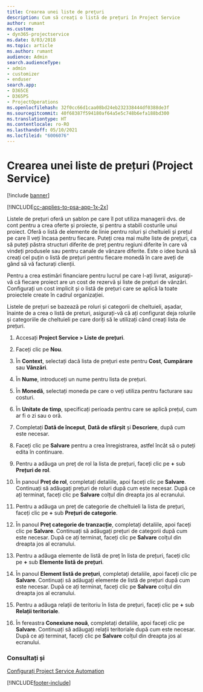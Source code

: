 ```yaml
---
title: Crearea unei liste de preţuri
description: Cum să creați o listă de prețuri în Project Service
author: rumant
ms.custom:
- dyn365-projectservice
ms.date: 8/03/2018
ms.topic: article
ms.author: rumant
audience: Admin
search.audienceType:
- admin
- customizer
- enduser
search.app:
- D365CE
- D365PS
- ProjectOperations
ms.openlocfilehash: 32f0cc66d1caa08bd24eb232338444df0388de3f
ms.sourcegitcommit: 40f68387f594180af64a5e5c748b6efa188bd300
ms.translationtype: HT
ms.contentlocale: ro-RO
ms.lasthandoff: 05/10/2021
ms.locfileid: "6006076"
---
```

# <a name="create-a-price-list-project-service"></a>Crearea unei liste de prețuri (Project Service)

[!include [banner](../includes/psa-now-project-operations.md)]

[!INCLUDE[cc-applies-to-psa-app-1x-2x](../includes/cc-applies-to-psa-app-1x-2x.md)]

Listele de prețuri oferă un șablon pe care îl pot utiliza managerii dvs. de cont pentru a crea oferte și proiecte, și pentru a stabili costurile unui proiect. Oferă o listă de elemente de linie pentru roluri și cheltuieli și prețul pe care îl veți încasa pentru fiecare. Puteți crea mai multe liste de prețuri, ca să puteți păstra structuri diferite de preț pentru regiuni diferite în care vă vindeți produsele sau pentru canale de vânzare diferite. Este o idee bună să creați cel puțin o listă de prețuri pentru fiecare monedă în care aveți de gând să vă facturați clienții.  
  
Pentru a crea estimări financiare pentru lucrul pe care l-ați livrat, asigurați-vă că fiecare proiect are un cost de rezervă și liste de prețuri de vânzări. Configurați un cost implicit și o listă de prețuri care se aplică la toate proiectele create în cadrul organizației.  
  
Listele de prețuri se bazează pe roluri și categorii de cheltuieli, așadar, înainte de a crea o listă de preturi, asigurați-vă că ați configurat deja rolurile și categoriile de cheltuieli pe care doriți să le utilizați când creați lista de prețuri.  
  
1.  Accesați **Project Service > Liste de prețuri**.  
  
2.  Faceți clic pe **Nou**.  
  
3.  În **Context**, selectați dacă lista de prețuri este pentru **Cost**, **Cumpărare** sau **Vânzări**.  
  
4.  În **Nume**, introduceți un nume pentru lista de prețuri.  
  
5.  În **Monedă**, selectați moneda pe care o veți utiliza pentru facturare sau costuri.  
  
6.  În **Unitate de timp**, specificați perioada pentru care se aplică prețul, cum ar fi o zi sau o oră.  
  
7.  Completați **Dată de început**, **Dată de sfârșit** și **Descriere**, după cum este necesar.  
  
8.  Faceți clic pe **Salvare** pentru a crea înregistrarea, astfel încât să o puteți edita în continuare.  
  
9. Pentru a adăuga un preț de rol la lista de prețuri, faceți clic pe **+** sub **Prețuri de rol**.  
  
10. În panoul **Preț de rol**, completați detaliile, apoi faceți clic pe **Salvare**. Continuați să adăugați prețuri de roluri după cum este necesar. După ce ați terminat, faceți clic pe **Salvare** colțul din dreapta jos al ecranului.  
  
11. Pentru a adăuga un preț de categorie de cheltuieli la lista de prețuri, faceți clic pe **+** sub **Prețuri de categorie**.  
  
12. În panoul **Preț categorie de tranzacție**, completați detaliile, apoi faceți clic pe **Salvare**. Continuați să adăugați prețuri de categorii după cum este necesar. După ce ați terminat, faceți clic pe **Salvare** colțul din dreapta jos al ecranului.  
  
13. Pentru a adăuga elemente de listă de preț în lista de prețuri, faceți clic pe **+** sub **Elemente listă de prețuri**.  
  
14. În panoul **Element listă de prețuri**, completați detaliile, apoi faceți clic pe **Salvare**. Continuați să adăugați elemente de listă de prețuri după cum este necesar. După ce ați terminat, faceți clic pe **Salvare** colțul din dreapta jos al ecranului.  
  
15. Pentru a adăuga relații de teritoriu în lista de prețuri, faceți clic pe **+** sub **Relații teritoriale**.  
  
16. În fereastra **Conexiune nouă**, completați detaliile, apoi faceți clic pe **Salvare**. Continuați să adăugați relații teritoriale după cum este necesar. După ce ați terminat, faceți clic pe **Salvare** colțul din dreapta jos al ecranului.  
  
### <a name="see-also"></a>Consultați și  
 [Configurați Project Service Automation](../psa/configure.md)


[!INCLUDE[footer-include](../includes/footer-banner.md)]
